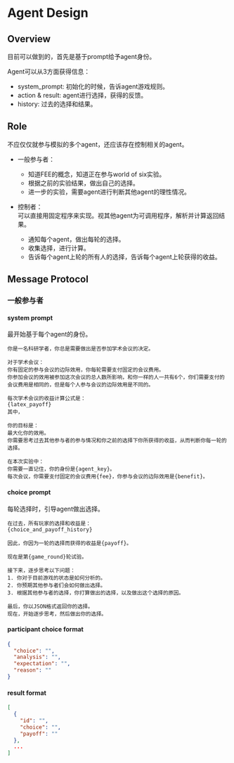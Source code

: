 # Agent Design

## Overview
目前可以做到的，首先是基于prompt给予agent身份。

Agent可以从3方面获得信息：
- system_prompt: 初始化的时候，告诉agent游戏规则。
- action & result: agent进行选择，获得的反馈。
- history: 过去的选择和结果。


## Role
不应仅仅就参与模拟的多个agent，还应该存在控制相关的agent。
- 一般参与者：  
  - 知道FEE的概念，知道正在参与world of six实验。
  - 根据之前的实验结果，做出自己的选择。
  - 进一步的实验，需要agent进行判断其他agent的理性情况。

- 控制者：  
  可以直接用固定程序来实现。视其他agent为可调用程序，解析并计算返回结果。
  - 通知每个agent，做出每轮的选择。
  - 收集选择，进行计算。
  - 告诉每个agent上轮的所有人的选择，告诉每个agent上轮获得的收益。


## Message Protocol
### 一般参与者
#### system prompt
最开始基于每个agent的身份。
```text
你是一名科研学者，你总是需要做出是否参加学术会议的决定。

对于学术会议：
你有固定的参与会议的边际效用，你每轮需要支付固定的会议费用。
你参加会议的效用被参加这次会议的总人数所影响，和你一样的人一共有6个，你们需要支付的会议费用是相同的，但是每个人参与会议的边际效用是不同的。

每次学术会议的收益计算公式是：
{latex_payoff}
其中，

你的目标是：
最大化你的效用。
你需要思考过去其他参与者的参与情况和你之前的选择下你所获得的收益，从而判断你每一轮的选择。

在本次实验中：
你需要一直记住，你的身份是{agent_key}。
每次会议，你需要支付固定的会议费用{fee}，你参与会议的边际效用是{benefit}。
```

#### choice prompt
每轮选择时，引导agent做出选择。
```text
在过去，所有玩家的选择和收益是：
{choice_and_payoff_history}

因此，你因为一轮的选择而获得的收益是{payoff}。

现在是第{game_round}轮试验。

接下来，逐步思考以下问题：
1. 你对于目前游戏的状态是如何分析的。
2. 你预期其他参与者们会如何做出选择。
3. 根据其他参与者的选择，你打算做出的选择，以及做出这个选择的原因。

最后，你以JSON格式返回你的选择。
现在，开始逐步思考，然后做出你的选择。
```

#### participant choice format
```json
{
  "choice": "",
  "analysis": "",
  "expectation": "",
  "reason": ""
}
```

#### result format

```json
[
  {
    "id": "",
    "choice": "",
    "payoff": ""
  },
  ...
]
```
